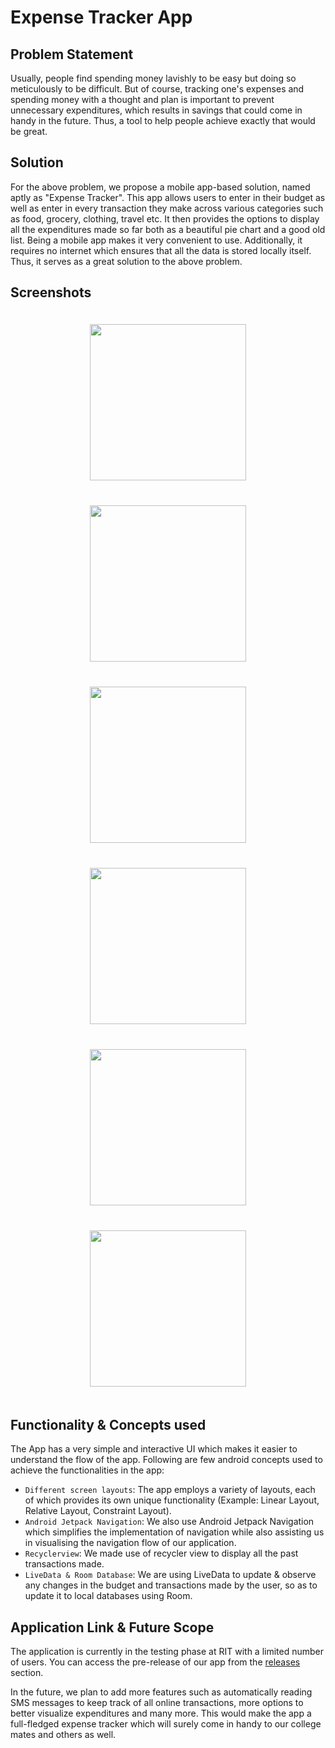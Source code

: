 # Expense Tracker App


## **Problem Statement**

Usually, people find spending money lavishly to be easy but doing so meticulously to be difficult. But of course, tracking one's expenses and spending money with a thought and plan is important to prevent unnecessary expenditures, which results in savings that could come in handy in the future. Thus, a tool to help people achieve exactly that would be great.


## **Solution**

For the above problem, we propose a mobile app-based solution, named aptly as "Expense Tracker". This app allows users to enter in their budget as well as enter in every transaction they make across various categories such as food, grocery, clothing, travel etc. It then provides the options to display all the expenditures made so far both as a beautiful pie chart and a good old list. Being a mobile app makes it very convenient to use. Additionally, it requires no internet which ensures that all the data is stored locally itself. Thus, it serves as a great solution to the above problem. 


## **Screenshots**

<div align="center" style="margin:auto;width:100%;display:flex;justify-content:center;align-items:center;flex-wrap:wrap;">
<img width="250px" margin="30px" style="margin:20px;" src="./BudgetManager/assets/budget.jpg">
<img width="250px" margin="30px" style="margin:20px;" src="./BudgetManager/assets/empty_pie_chart.jpg">
<img width="250px" margin="30px" style="margin:20px;" src="./BudgetManager/assets/transaction.jpg">
<img width="250px" margin="30px" style="margin:20px;" src="./BudgetManager/assets/good_piechart.jpg">
<img width="250px" margin="30px" style="margin:20px;" src="./BudgetManager/assets/bad_piechart.jpg">
<img width="250px" margin="30px" style="margin:20px;" src="./BudgetManager/assets/history.jpg">
</div>


## **Functionality & Concepts used**

The App has a very simple and interactive UI which makes it easier to understand the flow of the app. Following are few android concepts used to achieve the functionalities in the app:

- `Different screen layouts`: The app employs a variety of layouts, each of which provides its own unique functionality (Example: Linear Layout, Relative Layout, Constraint Layout).
- `Android Jetpack Navigation`: We also use Android Jetpack Navigation which simplifies the implementation of navigation while also assisting us in visualising the navigation flow of our application.
- `Recyclerview`: We made use of recycler view to display all the past transactions made.
- `LiveData & Room Database`: We are using LiveData to update & observe any changes in the budget and transactions made by the user, so as to update it to local databases using Room.


## **Application Link & Future Scope**

The application is currently in the testing phase at RIT with a limited number of users. You can access the pre-release of our app from the [releases](https://github.com/DSC-RIT/expense-tracker/releases/tag/v1.0)  section.

In the future, we plan to add more features such as automatically reading SMS messages to keep track of all online transactions, more options to better visualize expenditures and many more. This would make the app a full-fledged expense tracker which will surely come in handy to our college mates and others as well.
